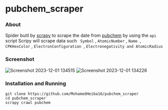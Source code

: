 # pubchem_scraper

### About 

Spider buitl by [scrapy](https://scrapy.org/) to scrape the date from [pubchem](https://pubchem.ncbi.nlm.nih.gov/ptable/) by using the `api` script
Scripy will scrape data such ` Symbol` , `AtomicNumber` , `Name `, `CPKHexColor` , `ElectronConfiguration `, `Electronegativity and AtomicRadius`

### Screenshot
![Screenshot 2023-12-01 134515](https://github.com/MohamedHeiba16/pubchem_scraper/assets/152610603/fb6dfe1a-c3ca-4271-b3d0-b739c6c4c6fc)
![Screenshot 2023-12-01 134226](https://github.com/MohamedHeiba16/pubchem_scraper/assets/152610603/9118b68b-dd2c-4dcc-b8d5-b514499298d7)

### Installation and Running

```
git clone https://github.com/MohamedHeiba16/pubchem_scraper
cd pubchem_scraper
scrapy crawl pubchem
```

